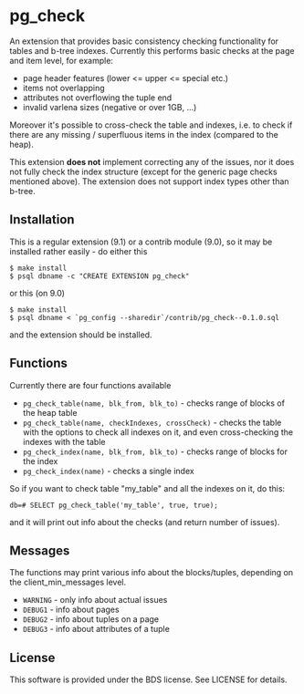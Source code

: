 pg_check
========
An extension that provides basic consistency checking functionality for
tables and b-tree indexes. Currently this performs basic checks at the
page and item level, for example:

* page header features (lower <= upper <= special etc.)
* items not overlapping
* attributes not overflowing the tuple end
* invalid varlena sizes (negative or over 1GB, ...)

Moreover it's possible to cross-check the table and indexes, i.e. to
check if there are any missing / superfluous items in the index
(compared to the heap).

This extension **does not** implement correcting any of the issues,
nor it does not fully check the index structure (except for the generic
page checks mentioned above). The extension does not support index
types other than b-tree.


Installation
------------

This is a regular extension (9.1) or a contrib module (9.0), so it may be
installed rather easily - do either this

    $ make install
    $ psql dbname -c "CREATE EXTENSION pg_check"

or this (on 9.0)

    $ make install
    $ psql dbname < `pg_config --sharedir`/contrib/pg_check--0.1.0.sql

and the extension should be installed.


Functions
---------

Currently there are four functions available

 * `pg_check_table(name, blk_from, blk_to)` - checks range of blocks of
    the heap table
 * `pg_check_table(name, checkIndexes, crossCheck)` - checks the table
    with the options to check all indexes on it, and even cross-checking
    the indexes with the table
 * `pg_check_index(name, blk_from, blk_to)` - checks range of blocks for
    the index
 * `pg_check_index(name)` - checks a single index

So if you want to check table "my_table" and all the indexes on it, do this:

    db=# SELECT pg_check_table('my_table', true, true);

and it will print out info about the checks (and return number of issues).


Messages
--------

The functions may print various info about the blocks/tuples, depending on
the client_min_messages level.

* `WARNING` - only info about actual issues
* `DEBUG1` - info about pages
* `DEBUG2` - info about tuples on a page
* `DEBUG3` - info about attributes of a tuple


License
-------

This software is provided under the BDS license. See LICENSE for details.